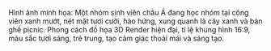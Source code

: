 Hình ảnh minh họa: Một nhóm sinh viên châu Á đang học nhóm tại công viên xanh mướt, nét mặt tươi cười, hào hứng, xung quanh là cây xanh và bàn ghế picnic. Phong cách đồ họa 3D Render hiện đại, tỉ lệ khung hình 16:9, màu sắc tươi sáng, trẻ trung, tạo cảm giác thoải mái và sáng tạo.